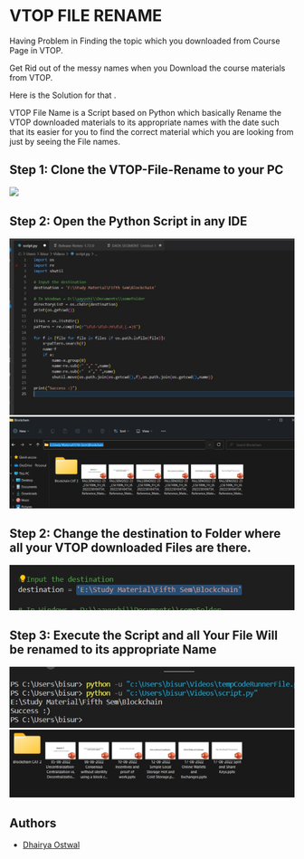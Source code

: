 
# VTOP FILE RENAME

Having Problem in Finding the topic which you downloaded from Course Page in VTOP.

Get Rid out of the messy names when you Download the course materials from VTOP.

Here is the Solution for that .

VTOP File Name is a Script based on Python which basically Rename the VTOP downloaded materials to its appropriate names with the date such that its easier for you to find the correct material which you are looking from just by seeing the File names.

## Step 1: Clone the VTOP-File-Rename to your PC
![](/Screenshot/1.jpg)

## Step 2: Open the Python Script in any IDE 
![](Screenshot/2.jpg)
![](Screenshot/3.jpg)
## Step 2: Change the destination to Folder where all your VTOP downloaded Files are there.
![](Screenshot/4.jpg)
## Step 3: Execute the Script and all Your File Will be renamed to its appropriate Name
![](Screenshot/5.jpg)
![](Screenshot/6.jpg)


## Authors

- [Dhairya Ostwal](https://www.github.com/dhairyaostwal)

